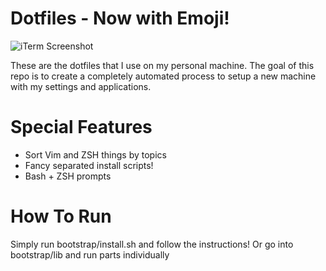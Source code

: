 Dotfiles - Now with Emoji!
========
![iTerm Screenshot](https://raw.githubusercontent.com/astephen2/dotfiles/master/docs/dotfiles.png)

These are the dotfiles that I use on my personal machine. The goal of this repo is to create a completely automated process to setup a new machine with my settings and applications.

Special Features
================
* Sort Vim and ZSH things by topics
* Fancy separated install scripts!
* Bash + ZSH prompts

How To Run
==========
Simply run bootstrap/install.sh and follow the instructions! Or go into bootstrap/lib and run parts individually

